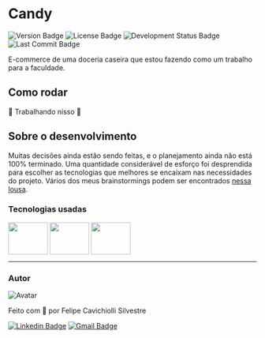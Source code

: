 # Candy 

![Version Badge](https://img.shields.io/github/package-json/v/FelipeCavichiolliSilvestre/candy?filename=server%2Fpackage.json&style=for-the-badge)
![License Badge](https://img.shields.io/github/license/FelipeCavichiolliSilvestre/candy?style=for-the-badge)
![Development Status Badge](https://img.shields.io/badge/status-development-yellow?style=for-the-badge)
![Last Commit Badge](https://img.shields.io/github/last-commit/FelipeCavichiolliSilvestre/candy?style=for-the-badge)

E-commerce de uma doceria caseira que estou fazendo como um trabalho para a faculdade.

## Como rodar

🚧 Trabalhando nisso 🚧

## Sobre o desenvolvimento

Muitas decisões ainda estão sendo feitas, e o planejamento ainda não está 100% terminado. Uma quantidade considerável de esforço foi desprendida para escolher as tecnologias que melhores se encaixam nas necessidades do projeto. 
Vários dos meus brainstormings podem ser encontrados [nessa lousa](https://app.milanote.com/1Q18C71J25hc7V?p=JVvJ28TDzEU).

### Tecnologias usadas

<section display="inline-block">
  <img align="center" width="80px" height="65px" src="https://cdn.jsdelivr.net/gh/devicons/devicon/icons/nestjs/nestjs-plain.svg" />
  <img align="center" width="80px" height="65px" src="https://cdn.jsdelivr.net/gh/devicons/devicon/icons/react/react-original.svg" />
  <img align="center" width="80px" height="65px" src="https://cdn.jsdelivr.net/gh/devicons/devicon/icons/mysql/mysql-original.svg" />
</section>

---
### Autor

![Avatar](https://images.weserv.nl/?url=avatars.githubusercontent.com/u/72572284%253Fh=200&w=200&fit=cover&mask=circle&maxage=7d
)

Feito com 🍭 por Felipe Cavichiolli Silvestre

[![Linkedin Badge](https://img.shields.io/badge/-Felipe_Silvestre-blue?style=for-the-badge&logo=Linkedin&logoColor=white&link=https://www.linkedin.com/in/felipe-silvestre-004aa2216/)](https://www.linkedin.com/in/felipe-silvestre-004aa2216/) 
[![Gmail Badge](https://img.shields.io/badge/-felipesilvestreprofissional@gmail.com-c14438?style=for-the-badge&logo=Gmail&logoColor=white&link=mailto:felipesilvestreprofissional@gmail.com)](mailto:felipesilvestreprofissional@gmail.com)